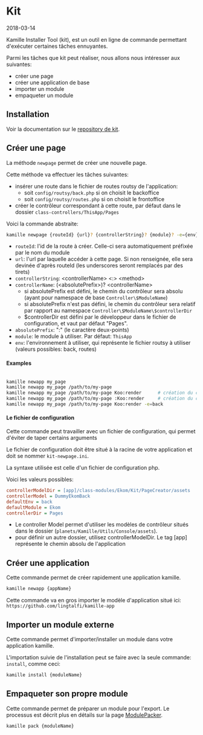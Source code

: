 Kit
===========
2018-03-14


Kamille Installer Tool (kit), est un outil en ligne de commande permettant d'exécuter certaines tâches ennuyantes.


Parmi les tâches que kit peut réaliser, nous allons nous intéresser aux suivantes:

- créer une page 
- créer une application de base 
- importer un module 
- empaqueter un module 



Installation
--------------

Voir la documentation sur le [repository de kit](https://github.com/lingtalfi/kamille-installer-tool).



Créer une page
----------------

La méthode `newpage` permet de créer une nouvelle page.

Cette méthode va effectuer les tâches suivantes:

- insérer une route dans le fichier de routes routsy de l'application:
    - soit `config/routsy/back.php` si on choisit le backoffice
    - soit `config/routsy/routes.php` si on choisit le frontoffice
- créer le contrôleur correspondant à cette route, par défaut dans le dossier `class-controllers/ThisApp/Pages`




Voici la commande abstraite:

```bash
kamille newpage {routeId} {url}? {controllerString}? {module}? -e={env}?
```

- `routeId`: l'id de la route à créer. Celle-ci sera automatiquement préfixée par le nom du module
- `url`: l'url par laquelle accéder à cette page. Si non renseignée, elle sera devinée d'après routeId (les underscores seront remplacés par des tirets)
- `controllerString`: &lt;controllerName> &lt;:> &lt;method>
- `controllerName`: (&lt;absolutePrefix>)? &lt;controllerName>
    - si absolutePrefix est défini, le chemin du contrôleur  sera absolu (ayant pour namespace de base `Controller\$ModuleName`)
    - si absolutePrefix n'est pas défini, le chemin du contrôleur sera relatif par rapport au namespace `Controller\$ModuleName\$controllerDir`
    - $controllerDir est défini par le développeur dans le fichier de configuration, et vaut par défaut "Pages".
- `absolutePrefix`: ":" (le caractère deux-points)
- `module`: le module à utiliser. Par défaut: `ThisApp`
- `env`: l'environnement à utiliser, qui représente le fichier routsy à utiliser (valeurs possibles: back, routes)


#### Examples

```bash
 
kamille newapp my_page 
kamille newapp my_page /path/to/my-page
kamille newapp my_page /path/to/my-page Koo:render      # création du contrôleur dans Controller\ThisApp\Pages
kamille newapp my_page /path/to/my-page :Koo:render     # création du contrôleur directement dans Controller\ThisApp
kamille newapp my_page /path/to/my-page Koo:render -e=back 

```

#### Le fichier de configuration

Cette commande peut travailler avec un fichier de configuration, qui permet d'éviter de taper certains arguments

Le fichier de configuration doit être situé à la racine de votre application et doit se nommer `kit-newpage.ini`.

La syntaxe utilisée est celle d'un fichier de configuration php.

Voici les valeurs possibles:

```ini
controllerModelDir = [app]/class-modules/Ekom/Kit/PageCreator/assets
controllerModel = DummyEkomBack
defaultEnv = back
defaultModule = Ekom
controllerDir = Pages
```

- Le controller Model permet d'utiliser les modèles de contrôleur situés dans le dossier (`planets/Kamille/Utils/Console/assets`).
- pour définir un autre dossier, utilisez controllerModelDir. Le tag [app] représente le chemin absolu de l'application


 

Créer une application
----------------

Cette commande permet de créer rapidement une application kamille.

```bash
kamille newapp {appName}
```

Cette commande va en gros importer le modèle d'application situé ici: `https://github.com/lingtalfi/kamille-app`




Importer un module externe
----------------

Cette commande permet d'importer/installer un module dans votre application kamille.


L'importation suivie de l'installation peut se faire avec la seule commande: `install`, comme ceci:

```bash
kamille install {moduleName}
```



Empaqueter son propre module
----------------

Cette commande permet de préparer un module pour l'export.
Le processus est décrit plus en détails sur la page [ModulePacker](tools/kamille-module-packer.md). 


```bash
kamille pack {moduleName}
```



